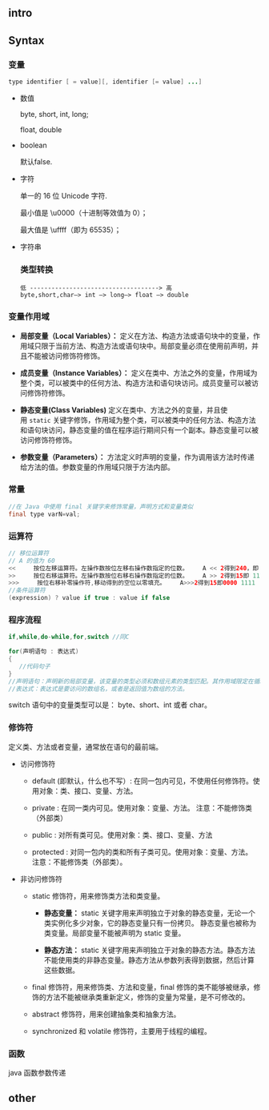 ## intro

## Syntax

### 变量

```java
type identifier [ = value][, identifier [= value] ...] 
```

- 数值
  
  byte, short, int, long;
  
  float, double

- boolean
  
  默认false.

- 字符
  
  单一的 16 位 Unicode 字符.
  
  最小值是 \u0000（十进制等效值为 0）；
  
  最大值是 \uffff（即为 65535）；

- 字符串
  
  ### 类型转换
  
  ```shell
  低 ------------------------------------> 高
  byte,short,char—> int —> long—> float —> double
  ```

### 变量作用域

- **局部变量（Local Variables）：** 定义在方法、构造方法或语句块中的变量，作用域只限于当前方法、构造方法或语句块中。局部变量必须在使用前声明，并且不能被访问修饰符修饰。

- **成员变量（Instance Variables）：** 定义在类中、方法之外的变量，作用域为整个类，可以被类中的任何方法、构造方法和语句块访问。成员变量可以被访问修饰符修饰。

- **静态变量(Class Variables)** 定义在类中、方法之外的变量，并且使用 `static` 关键字修饰，作用域为整个类，可以被类中的任何方法、构造方法和语句块访问，静态变量的值在程序运行期间只有一个副本。静态变量可以被访问修饰符修饰。

- **参数变量（Parameters）：** 方法定义时声明的变量，作为调用该方法时传递给方法的值。参数变量的作用域只限于方法内部。

### 常量

```java
//在 Java 中使用 final 关键字来修饰常量，声明方式和变量类似
final type varN=val;
```

### 运算符

```java
// 移位运算符
// A 的值为 60
<<     按位左移运算符。左操作数按位左移右操作数指定的位数。    A << 2得到240，即 1111 0000
>>     按位右移运算符。左操作数按位右移右操作数指定的位数。    A >> 2得到15即 1111
>>>     按位右移补零操作符,移动得到的空位以零填充。    A>>>2得到15即0000 1111
//条件运算符
(expression) ? value if true : value if false


```

### 程序流程

```java
if,while,do-while,for,switch //同C

for(声明语句 : 表达式)
{
   //代码句子
}
//声明语句：声明新的局部变量，该变量的类型必须和数组元素的类型匹配。其作用域限定在循环语句块，其值与此时数组元素的值相等。
//表达式：表达式是要访问的数组名，或者是返回值为数组的方法。
```

switch 语句中的变量类型可以是： byte、short、int 或者 char。

### 修饰符

定义类、方法或者变量，通常放在语句的最前端。

- 访问修饰符
  
  - default (即默认，什么也不写）: 在同一包内可见，不使用任何修饰符。使用对象：类、接口、变量、方法。
  
  - private : 在同一类内可见。使用对象：变量、方法。 注意：不能修饰类（外部类）
  
  - public : 对所有类可见。使用对象：类、接口、变量、方法
  
  - protected : 对同一包内的类和所有子类可见。使用对象：变量、方法。 注意：不能修饰类（外部类）。

- 非访问修饰符
  
  - static 修饰符，用来修饰类方法和类变量。
    
    - **静态变量：** static 关键字用来声明独立于对象的静态变量，无论一个类实例化多少对象，它的静态变量只有一份拷贝。 静态变量也被称为类变量。局部变量不能被声明为 static 变量。
    
    - **静态方法：** static 关键字用来声明独立于对象的静态方法。静态方法不能使用类的非静态变量。静态方法从参数列表得到数据，然后计算这些数据。
  
  - final 修饰符，用来修饰类、方法和变量，final 修饰的类不能够被继承，修饰的方法不能被继承类重新定义，修饰的变量为常量，是不可修改的。
  
  - abstract 修饰符，用来创建抽象类和抽象方法。
  
  - synchronized 和 volatile 修饰符，主要用于线程的编程。

### 函数

java 函数参数传递

## other
